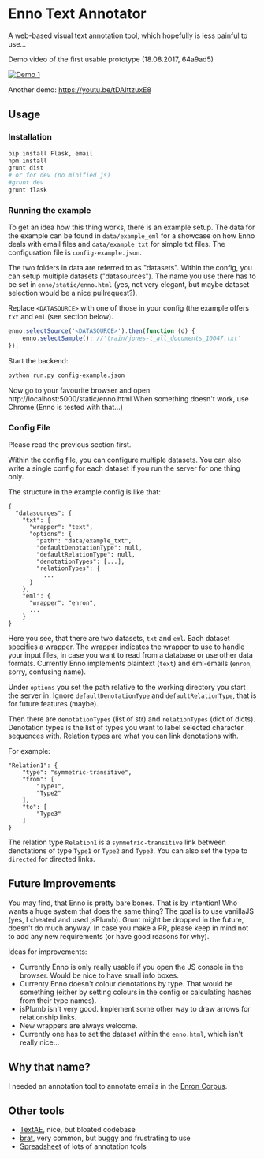 # Enno Text Annotator
A web-based visual text annotation tool, which hopefully is less painful to use...

Demo video of the first usable prototype (18.08.2017, 64a9ad5)

[![Demo 1](http://img.youtube.com/vi/17WjPtzdwnw/0.jpg)](http://www.youtube.com/watch?v=17WjPtzdwnw "Demo of the Enno Annotator (First prototype!)
")

Another demo: https://youtu.be/tDAIttzuxE8

## Usage

### Installation
```bash
pip install Flask, email
npm install
grunt dist
# or for dev (no minified js)
#grunt dev
grunt flask
```

### Running the example
To get an idea how this thing works, there is an example setup. The data for the example can be found in `data/example_eml` for a showcase on how Enno deals with email files and `data/example_txt` for simple txt files. The configuration file is `config-example.json`.

The two folders in data are referred to as "datasets". Within the config, you can setup multiple datasets ("datasources"). The name you use there has to be set in `enno/static/enno.html` (yes, not very elegant, but maybe dataset selection would be a nice pullrequest?).

Replace `<DATASOURCE>` with one of those in your config (the example offers `txt` and `eml` (see section below).

```js
enno.selectSource('<DATASOURCE>').then(function (d) {
    enno.selectSample(); //'train/jones-t_all_documents_10047.txt'
});
```

Start the backend:
```bash
python run.py config-example.json
```

Now go to your favourite browser and open http://localhost:5000/static/enno.html
When something doesn't work, use Chrome (Enno is tested with that...)

### Config File
Please read the previous section first.

Within the config file, you can configure multiple datasets. You can also write a single config for each dataset if you run the server for one thing only.

The structure in the example config is like that:
```
{
  "datasources": {
    "txt": {
      "wrapper": "text",
      "options": {
        "path": "data/example_txt",
        "defaultDenotationType": null,
        "defaultRelationType": null,
        "denotationTypes": [...],
        "relationTypes": {
          ...
      }
    },
    "eml": { 
      "wrapper": "enron",
      ...
    }
}
```
Here you see, that there are two datasets, `txt` and `eml`. Each dataset specifies a wrapper. The wrapper indicates the wrapper to use to handle your input files, in case you want to read from a database or use other data formats. Currently Enno implements plaintext (`text`) and eml-emails (`enron`, sorry, confusing name).

Under `options` you set the path relative to the working directory you start the server in. Ignore `defaultDenotationType` and `defaultRelationType`, that is for future features (maybe). 

Then there are `denotationTypes` (list of str) and `relationTypes` (dict of dicts).
Denotation types is the list of types you want to label selected character sequences with. Relation types are what you can link denotations with.

For example:
```
"Relation1": {
	"type": "symmetric-transitive",
	"from": [
		"Type1",
		"Type2"
	],
	"to": [
		"Type3"
	]
}
```
The relation type `Relation1` is a `symmetric-transitive` link between denotations of type `Type1` or `Type2` and `Type3`. You can also set the type to `directed` for directed links.

## Future Improvements
You may find, that Enno is pretty bare bones. 
That is by intention! Who wants a huge system that does the same thing?
The goal is to use vanillaJS (yes, I cheated and used jsPlumb). Grunt might be dropped in the future, doesn't do much anyway.
In case you make a PR, please keep in mind not to add any new requirements (or have good reasons for why).

Ideas for improvements:
- Currently Enno is only really usable if you open the JS console in the browser. Would be nice to have small info boxes.
- Currenty Enno doesn't colour denotations by type. That would be something (either by setting colours in the config or calculating hashes from their type names).
- jsPlumb isn't very good. Implement some other way to draw arrows for relationship links.
- New wrappers are always welcome.
- Currently one has to set the dataset within the `enno.html`, which isn't really nice...

## Why that name?
I needed an annotation tool to annotate emails in the [Enron Corpus](https://www.cs.cmu.edu/~./enron/).

## Other tools
- [TextAE](https://github.com/pubannotation/textae), nice, but bloated codebase
- [brat](https://github.com/nlplab/brat), very common, but buggy and frustrating to use
- [Spreadsheet](https://docs.google.com/spreadsheets/d/14ionbRVYBQuD0cNLazKfRWYzrkax3qFCspm9SiaG5Aw/edit) of lots of annotation tools
